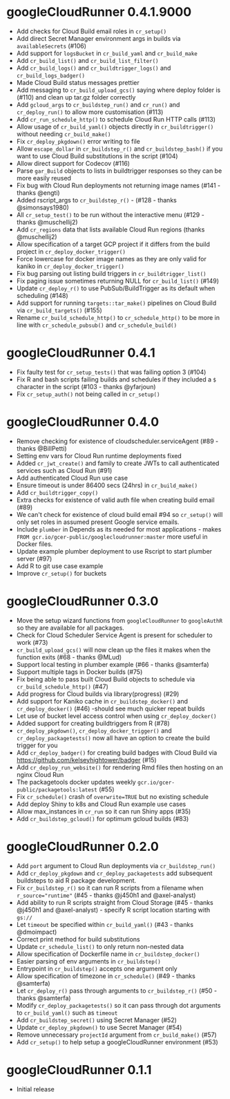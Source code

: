 # googleCloudRunner 0.4.1.9000

* Add checks for Cloud Build email roles in `cr_setup()`
* Add direct Secret Manager environment args in builds via `availableSecrets` (#106)
* Add support for `logsBucket` in `cr_build_yaml` and `cr_build_make`
* Add `cr_build_list()` and `cr_build_list_filter()` 
* Add `cr_build_logs()` and `cr_buildtrigger_logs()` and `cr_build_logs_badger()`
* Made Cloud Build status messages prettier
* Add messaging to `cr_build_upload_gcs()` saying where deploy folder is (#110) and clean up tar.gz folder correctly
* Add `gcloud_args` to `cr_buildstep_run()` and `cr_run()` and `cr_deploy_run()` to allow more customisation (#113)
* Add `cr_run_schedule_http()` to schedule Cloud Run HTTP calls (#113)
* Allow usage of `cr_build_yaml()` objects directly in `cr_buildtrigger()` without needing `cr_build_make()`
* Fix `cr_deploy_pkgdown()` error writing to file
* Allow `escape_dollar` in `cr_buildstep_r()` and `cr_buildstep_bash()` if you want to use Cloud Build substitutions in the script (#104)
* Allow direct support for Codecov (#116)
* Parse `gar_Build` objects to lists in buildtrigger responses so they can be more easily reused
* Fix bug with Cloud Run deployments not returning image names (#141 - thanks @engti)
* Added rscript_args to `cr_buildstep_r()` - (#128 - thanks @simonsays1980)
* All `cr_setup_test()` to be run without the interactive menu (#129 - thanks @muschellij2)
* Add `cr_regions` data that lists available Cloud Run regions (thanks @muschellij2)
* Allow specification of a target GCP project if it differs from the build project in `cr_deploy_docker_trigger()`
* Force lowercase for docker image names as they are only valid for kaniko in `cr_deploy_docker_trigger()`
* Fix bug parsing out listing build triggers in `cr_buildtrigger_list()`
* Fix paging issue sometimes returning NULL for `cr_build_list()` (#149)
* Update `cr_deploy_r()` to use PubSub/BuildTrigger as its default when scheduling (#148)
* Add support for running `targets::tar_make()` pipelines on Cloud Build via `cr_build_targets()` (#155)
* Rename `cr_build_schedule_http()` to `cr_schedule_http()` to be more in line with `cr_schedule_pubsub()` and `cr_schedule_build()`

# googleCloudRunner 0.4.1

* Fix faulty test for `cr_setup_tests()` that was failing option 3 (#104)
* Fix R and bash scripts failing builds and schedules if they included a `$` character in the script (#103 - thanks @yfarjoun)
* Fix `cr_setup_auth()` not being called in `cr_setup()`

# googleCloudRunner 0.4.0

* Remove checking for existence of cloudscheduler.serviceAgent (#89 - thanks @BillPetti)
* Setting env vars for Cloud Run runtime deployments fixed 
* Added `cr_jwt_create()` and family to create JWTs to call authenticated services such as Cloud Run (#91)
* Add authenticated Cloud Run use case
* Ensure timeout is under 86400 secs (24hrs) in `cr_build_make()`
* Add `cr_buildtrigger_copy()`
* Extra checks for existence of valid auth file when creating build email (#89)
* We can't check for existence of cloud build email #94 so `cr_setup()` will only set roles in assumed present Google service emails.
* Include `plumber` in Depends as its needed for most applications - makes `FROM gcr.io/gcer-public/googlecloudrunner:master` more useful in Docker files.
* Update example plumber deployment to use Rscript to start plumber server (#97)
* Add R to git use case example
* Improve `cr_setup()` for buckets

# googleCloudRunner 0.3.0

* Move the setup wizard functions from `googleCloudRunner` to `googleAuthR` so they are available for all packages.
* Check for Cloud Scheduler Service Agent is present for scheduler to work (#73)
* `cr_build_upload_gcs()` will now clean up the files it makes when the function exits (#68 - thanks @MLud)
* Support local testing in plumber example (#66 - thanks @samterfa)
* Support multiple tags in Docker builds (#75)
* Fix being able to pass built Cloud Build objects to schedule via `cr_build_schedule_http()` (#47)
* Add progress for Cloud builds via library(progress) (#29)
* Add support for Kaniko cache in `cr_buildstep_docker()` and `cr_deploy_docker()` (#46) -should see much quicker repeat builds
* Let use of bucket level access control when using `cr_deploy_docker()`
* Added support for creating buildtriggers from R (#78)
* `cr_deploy_pkgdown()`, `cr_deploy_docker_trigger()` and `cr_deploy_packagetests()` now all have an option to create the build trigger for you
* Add `cr_deploy_badger()` for creating build badges with Cloud Build via https://github.com/kelseyhightower/badger (#15)
* Add `cr_deploy_run_website()` for rendering Rmd files then hosting on an nginx Cloud Run
* The packagetools docker updates weekly `gcr.io/gcer-public/packagetools:latest` (#55)
* Fix `cr_schedule()` crash of `overwrite=TRUE` but no existing schedule
* Add deploy Shiny to k8s and Cloud Run example use cases
* Allow max_instances in `cr_run` so it can run Shiny apps (#35)
* Add `cr_buildstep_gcloud()` for optimum gcloud builds (#83)

# googleCloudRunner 0.2.0

* Add `port` argument to Cloud Run deployments via `cr_buildstep_run()`
* Add `cr_deploy_pkgdown` and `cr_deploy_packagetests` add subsequent buildsteps to aid R package development.
* Fix `cr_buildstep_r()` so it can run R scripts from a filename when `r_source="runtime"` (#45 - thanks @j450h1 and @axel-analyst)
* Add ability to run R scripts straight from Cloud Storage (#45 - thanks @j450h1 and @axel-analyst) - specify R script location starting with `gs://`
* Let `timeout` be specified within `cr_build_yaml()` (#43 - thanks @dmoimpact)
* Correct print method for build substitutions
* Update `cr_schedule_list()` to only return non-nested data
* Allow specification of Dockerfile name in `cr_buildstep_docker()`
* Easier parsing of env arguments in `cr_buildstep()`
* Entrypoint in `cr_buildstep()` accepts one argument only
* Allow specification of timezone in `cr_schedule()` (#49 - thanks @samterfa)
* Let `cr_deploy_r()` pass through arguments to `cr_buildstep_r()` (#50 - thanks @samterfa)
* Modify `cr_deploy_packagetests()` so it can pass through dot arguments to `cr_build_yaml()` such as `timeout`
* Add `cr_buildstep_secret()` using Secret Manager (#52)
* Update `cr_deploy_pkgdown()` to use Secret Manager (#54)
* Remove unnecessary `projectId` argument from `cr_build_make()` (#57)
* Add `cr_setup()` to help setup a googleCloudRunner environment (#53)

# googleCloudRunner 0.1.1

* Initial release
